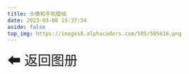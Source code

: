 ```yaml
---
title: 头像和手机壁纸
date: 2023-03-08 15:37:54
aside: false
top_img: https://images8.alphacoders.com/505/505616.png
---
```

  <link rel="stylesheet" href="/photoAlbum/index.css">

  <style>
        #waterfall {
            width: 100%;
            min-height:400px;
            /* max-height:100%; */
            column-count: 5;
            column-gap: 20px;
            margin:0 auto;
        }
        .item {
            position: absolute;
            top: -9999px;
            opacity: 0;
            transition: opacity 5s ease;
            perspective: 1000px;
            cursor: pointer;
            transform: rotateY(0); /* 添加这行代码 */
        }
       
        .item.show {
            position: static;
            left: auto;
            opacity: 1;
        }
        .item img {
            width: 100%;
            height: auto;
            transition: transform 1s;
            transform-style: preserve-3d;
        }
        
        .item:hover img {
            transform: rotateY(180deg);

        }
       .back{
        height:80px;
        font-size:30px;
        cursor: pointer;
        padding:10px 0;
        margin-bottom: 10px;
         transition: 1s;
       }
        .back:hover{
        font-size:32px;
       }
        .pagination {
            margin-top: 20px;
            text-align: center;
        }
        .aColor{
             background-image: linear-gradient(to bottom,  #ffb3d1,#ff7ea6)!important;
            color: #ff6c9c !important;
            transform: translateY(2px) !important;
            box-shadow: none !important;
            }
        .aClick{
            margin:0 15px;
        }
        .pagination a  {
            display: inline-block;
            padding: 0px 12px;
            border-radius: 50%;
            color: #2d2e2f;
            outline: none;
            text-decoration: none;
            margin:0 8px;
            background-image: linear-gradient(to bottom, #ff6c9c, #ff4077);
            box-shadow: 0 2px 6px rgba(255, 64, 119, 0.5);
            color: #ff4077;
            font-size: 16px;
            font-weight: bold;
            text-align: center;
            text-decoration: none;
            transition: all 0.3s ease;
            cursor: pointer;
            }

            .pagination a:hover {
            color: #ff6c9c !important;
	        text-decoration: none !important;
            background-image: linear-gradient(to bottom, #ff4077, #ff6c9c);
            box-shadow: 0 4px 10px rgba(255, 64, 119, 0.5);
            }
         
        .loading {
        position: absolute;
        top: 0;
        left: 0;
        width: 100%;
        height: 100%;
        background-color: rgba(0, 0, 0, 0.8); /* 半透明黑色背景 */
        display: flex;
        justify-content: center;
        align-items: center;
        z-index: 2; /* 将 loading 置于图片和蒙层之上 */
        }

        .loading::before {
        content: "";
        display: block;
        width: 40px;
        height: 40px;
        border-radius: 50%;
        border: 4px solid #fff; /* 白色边框 */
        border-top-color: transparent; /* 透明边框 */
        animation: loading 1s ease-in-out infinite; /* 旋转动画 */

   
        }

        @keyframes loading {
        0% {
            transform: rotate(0);
        }
        100% {
            transform: rotate(360deg);
        }
        }

    </style>

 <div id="private-page">

  <a class='back' onclick="back()">⬅ 返回图册</a> 
  <div id="waterfall"></div>
    <div class="pagination"></div>
  </div>


  <script >
    var waterfall = document.getElementById('waterfall');
    var imgUrl = 'http://43.136.28.91:8899/imageFile/sese/immortal/';
    var imgUrl2 = 'http://43.136.28.91:8899/imageFile/sese/ai/';

    var images = [
        { url: imgUrl + '1 (14).jpg', alt: 'Image 1' },
        { url: imgUrl + '1 (15).jpg', alt: 'Image 2' },
        { url: imgUrl + '1 (16).jpg', alt: 'Image 2' },
        { url: imgUrl + '1 (17).jpg', alt: 'Image 3' },
        { url: imgUrl + '1 (18).jpg', alt: 'Image 4' },
        { url: imgUrl + '1 (19).jpg', alt: 'Image 6' },
        { url: imgUrl + '1 (20).jpg', alt: 'Image 7' },
        { url: imgUrl + '1 (21).jpg', alt: 'Image 8' },
        { url: imgUrl + '1 (22).jpg', alt: 'Image 9' },
        { url: imgUrl + '1 (23).jpg', alt: 'Image 10' },
        { url: imgUrl + '1 (24).jpg', alt: 'Image 10' },
        { url: imgUrl + '1 (25).jpg', alt: 'Image 10' },
        { url: imgUrl + '1 (26).jpg', alt: 'Image 10' },
        { url: imgUrl + '1 (27).jpg', alt: 'Image 7' },
        { url: imgUrl + '1 (28).jpg', alt: 'Image 8' },
        { url: imgUrl + '1 (29).jpg', alt: 'Image 9' },
        { url: imgUrl + '1 (30).jpg', alt: 'Image 10' },
        { url: imgUrl + '1 (31).jpg', alt: 'Image 10' },
        { url: imgUrl + '1 (32).jpg', alt: 'Image 10' },
        { url: imgUrl + '1 (33).jpg', alt: 'Image 10' },
        { url: imgUrl + '1 (34).jpg', alt: 'Image 10' },
        { url: imgUrl + '1 (35).jpg', alt: 'Image 10' },
        { url: imgUrl + '1 (36).jpg', alt: 'Image 10' },
        { url: imgUrl + '1 (37).jpg', alt: 'Image 10' },

        { url: imgUrl + '1 (1).jpg', alt: 'Image 1' },
        { url: imgUrl + '1 (2).jpg', alt: 'Image 2' },
        { url: imgUrl + '1 (3).jpg', alt: 'Image 2' },
        { url: imgUrl + '1 (4).jpg', alt: 'Image 3' },
        { url: imgUrl + '1 (5).jpg', alt: 'Image 4' },
        { url: imgUrl + '1 (6).jpg', alt: 'Image 6' },
        { url: imgUrl + '1 (7).jpg', alt: 'Image 7' },
        { url: imgUrl + '1 (8).jpg', alt: 'Image 8' },
        { url: imgUrl + '1 (9).jpg', alt: 'Image 9' },
        { url: imgUrl + '1 (10).jpg', alt: 'Image 10' },
        { url: imgUrl + '1 (11).jpg', alt: 'Image 10' },
        { url: imgUrl + '1 (12).jpg', alt: 'Image 10' },
        { url: imgUrl + '1 (13).jpg', alt: 'Image 10' },
        { url: imgUrl2 + '1 (1).jpg', alt: 'Image 10' },
        { url: imgUrl2 + '1 (2).jpg', alt: 'Image 10' },
        { url: imgUrl2 + '1 (3).jpg', alt: 'Image 10' },
        { url: imgUrl2 + '1 (4).jpg', alt: 'Image 10' },
        { url: imgUrl2 + '1 (5).jpg', alt: 'Image 10' },
        { url: imgUrl2 + '1 (6).jpg', alt: 'Image 10' },
        { url: imgUrl2 + '1 (7).jpg', alt: 'Image 10' },
        { url: imgUrl2 + '1 (8).jpg', alt: 'Image 10' },
        { url: imgUrl2 + '1 (9).jpg', alt: 'Image 10' },
        { url: imgUrl2 + '1 (10).jpg', alt: 'Image 10' },
        { url: imgUrl2 + '1 (11).jpg', alt: 'Image 10' },
        { url: imgUrl2 + '1 (12).jpg', alt: 'Image 10' },
        { url: imgUrl2 + '1 (13).jpg', alt: 'Image 10' },

        // { url: imgUrl + '197924.jpg', alt: 'Image 10' },
        // { url: imgUrl + '197924.jpg', alt: 'Image 10' }
    ];
    function back() {
       history.back()
    }

    images.forEach((image, index) => {

        var group = document.createElement('div');
        group.classList.add('item');
        var loading = document.createElement('div');
        loading.classList.add('loading');

        waterfall.appendChild(group);


        var img = document.createElement('img');
        img.src = image.url;
        img.alt = image.alt;
        img.dataset.src = image.url;

        var lastChild = waterfall.lastChild;
        lastChild.appendChild(img);
        lastChild.appendChild(loading);


    });

    // 获取所有图片元素
    var items = document.querySelectorAll('.item');

    // 每页渲染的图片数量
    var pageSize = 20;

    // 计算总页数
    var pageCount = Math.ceil(items.length / pageSize);

    // 获取页码容器元素
    var pagination = document.querySelector('.pagination');

    // 生成页码
    for (let i = 1; i <= pageCount; i++) {
        var link = document.createElement('a');
        link.classList.add('aClick');
        link.textContent = i;
        link.dataset.page = i;
        pagination.appendChild(link);
    }

    // 默认显示第一页
    showPage(1);
    var aList = document.querySelectorAll('.aClick');
    aList[0].classList.add('aColor');
    // 添加点击事件监听器
    pagination.addEventListener('click', e => {
        var aList = document.querySelectorAll('.aClick');
        aList.forEach(item => {
            item.classList.remove('aColor');
        });
        var link = e.target.closest('a');
        link.classList.add('aColor');
        if (link) {
            var page = parseInt(link.dataset.page);
            showPage(page);
        }
    });

    // 渲染指定页码的图片
    function showPage(page) {

        // 隐藏所有图片
        items.forEach(item => {
            item.classList.remove('show');
            item.style.opacity = 0;


            //图片懒加载
            var url = item.querySelector("img").dataset.src;;
            var imgEl = new Image();
            imgEl.src = url;
            imgEl.addEventListener("load", () => {
                item.classList.add("loaded");
                item.querySelector(".loading").style.display = "none"; /* 隐藏 loading 元素 */
            });
        });
        // 计算当前页显示的图片范围
        var startIndex = (page - 1) * pageSize;
        var endIndex = Math.min(startIndex + pageSize, items.length);
        // 显示对应页码的图片
        for (let i = startIndex; i < endIndex; i++) {
            items[i].style.display = 'inline-block';
            items[i].style.opacity = 1;
        }
        // 设置短暂延迟等待浏览器更新视图
        setTimeout(() => {
            // 将当前页码显示的图片元素显示出来
            for (let i = startIndex; i < endIndex; i++) {
                items[i].classList.add('show');
            }
            // 将前一页码显示的图片元素隐藏起来
            for (let i = 0; i < startIndex; i++) {
                ;
                items[i].classList.remove('show');
                items[i].style.opacity = 0;

            }
            for (let i = endIndex; i < items.length; i++) {
                items[i].classList.remove('show');
                items[i].style.opacity = 0;

            }
        }, 10);
    }

   </script>

  <script type="text/javascript" src="/photoAlbum/index.js"> </script>






    


  








